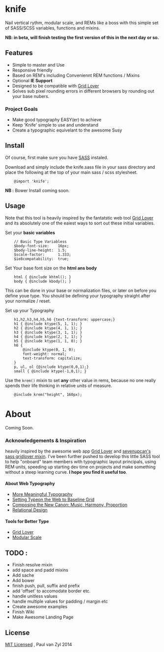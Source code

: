 knife
=====
Nail vertical rythm, modular scale, and REMs like a boss with this simple set of SASS/SCSS variables, functions and mixins.  

**NB: in beta, will finish testing the first version of this in the next day or so.**

## Features
* Simple to master and Use
* Responsive friendly 
* Based on REM's including Conveniennt REM functions / Mixins
* Optional **IE Support**
* Designed to be compatible with [Grid Lover](http://www.gridlover.net/)
* Solves sub pixel rounding errors in different browsers by rounding out your base nubers.

### Project Goals
* Make good typography EASY(er) to achieve
* Keep 'Knife' simple to use and understand
* Create a typographic equivelant to the awesome Susy



## Install

Of course, first make sure you have [SASS](http://sass-lang.com/) instaled.

Download and simply include the knife.sass file in your sass directory and place the following at the top of your main sass / scss stylesheet.

		@import 'knife';

**NB :** Bower Install coming soon.


## Usage
Note that this tool is heavily inspired by the fantatstic web tool [Grid Lover](http://www.gridlover.net/) and its absolutely one of the eaiest ways to sort out these initial variables.  

Set your **basic variables**

		// Basic Type Variabless
		$body-font-size: 	16px;
		$body-line-height: 	1.5;
		$scale-factor: 		1.333;
		$ie8compatability:  true;



Set Your base font size on the **html ans body**

		html { @include khtml(); }
		body { @include kbody(); }

This can be done in your base or normalization files, or later on before you define youe type.  You should be defining your typography straight after your normalize / reset.

Set up your Typography

		h1,h2,h3,h4,h5,h6 {text-transform: uppercase;}
		h1 { @include ktype(5, 1, 1); }
		h2 { @include ktype(4, 1, 1); }
		h3 { @include ktype(3, 1, 1); }
		h4 { @include ktype(2, 1, 1); }
		h5 { @include ktype(1, 1, 0); }
		h6 { 
			@include ktype(0, 1, 0);
			font-weight: normal;
			text-transform: capitalize;
		}
		p, ul, ol {@include ktype(0,0,1);}
		small { @include ktype(-1,0,1); }

Use the `krem()` mixin to set **any** other value in rems, because no one really spends their life thinking in relative units of measure.

		@include krem("height", 160px);

# About

Coming Soon.

### Acknowledgements & Inspiration
heavily inspired by the awesome web app [Grid Lover](http://www.gridlover.net/) and [sevenupcan's sass gridlover mixin](https://github.com/sevenupcan/gridlover-mixin). I've been further pushed to develop this little SASS tool to help "onboard" team members with typographic layout principals, using REM units, speeding up starting dev time on projects and make something without a steep learning curve.  **I hope you find it useful too**.


#### About Web Typography

* [More Meaningful Typography](http://alistapart.com/article/more-meaningful-typography)
* [Setting Typeon the Web to Baseline Grid](http://alistapart.com/article/settingtypeontheweb)
* [Composing the New Canon: Music, Harmony, Proportion](http://24ways.org/2011/composing-the-new-canon/)
* [Relational Design](http://blog.8thlight.com/billy-whited/2011/10/28/r-a-ela-tional-design.html#tips)


#### Tools for Better Type

* [Grid Lover](http://www.gridlover.net/)
* [Modular Scale](http://modularscale.com/)

## TODO : 
* Finish resolve mixin
* add space and padd mixins
* Add sache
* Add bower
* finish push, pull, suffix and prefix
* add 'offset' to accomodate border etc. 
* handle unitless values
* handle multiple values for padding / margin etc
* Create awesome examples
* Finish Wiki
* Make Awesome Landing Page

## License
[MIT Licensed](https://github.com/Pushplaybang/knife/blob/master/LICENSE) , Paul van Zyl 2014
